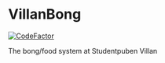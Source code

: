 # VillanBong
[![CodeFactor](https://www.codefactor.io/repository/github/filipnyquist/villanbong/badge)](https://www.codefactor.io/repository/github/filipnyquist/villanbong)

The bong/food system at Studentpuben Villan
